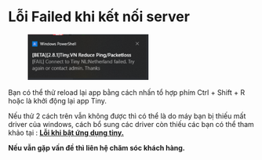 # Lỗi Failed khi kết nối server

<figure><img src="../.gitbook/assets/image (120).png" alt=""><figcaption></figcaption></figure>

Bạn có thể thử reload lại app bằng cách nhấn tổ hợp phím Ctrl + Shift + R hoặc là khởi động lại app Tiny.

Nếu thử 2 cách trên vẫn không được thì có thể là do máy bạn bị thiếu mất driver của windows, cách bổ sung các driver còn thiếu các bạn có thể tham khảo tại : [**Lỗi khi bật ứng dụng tiny.**](loi-khi-bat-ung-dung-tiny.md)

**Nếu vẫn gặp vấn đề thì liên hệ chăm sóc khách hàng.**
